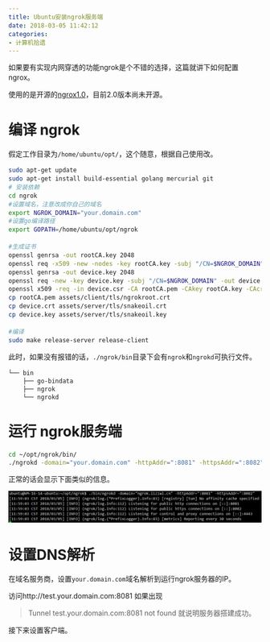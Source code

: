 ```yaml
---
title: Ubuntu安装ngrok服务端
date: 2018-03-05 11:42:12
categories: 
- 计算机拾遗
---
```


如果要有实现内网穿透的功能ngrok是个不错的选择，这篇就讲下如何配置ngrox。

使用的是开源的[ngrox1.0](https://github.com/inconshreveable/ngrok)，目前2.0版本尚未开源。

<!-- more -->

# 编译 ngrok
假定工作目录为`/home/ubuntu/opt/`，这个随意，根据自己使用改。
```bash
sudo apt-get update
sudo apt-get install build-essential golang mercurial git
# 安装依赖
cd ngrok
#设置域名，注意改成你自己的域名
export NGROK_DOMAIN="your.domain.com"
#设置go编译路径
export GOPATH=/home/ubuntu/opt/ngrok

#生成证书
openssl genrsa -out rootCA.key 2048
openssl req -x509 -new -nodes -key rootCA.key -subj "/CN=$NGROK_DOMAIN" -days 5000 -out rootCA.pem
openssl genrsa -out device.key 2048
openssl req -new -key device.key -subj "/CN=$NGROK_DOMAIN" -out device.csr
openssl x509 -req -in device.csr -CA rootCA.pem -CAkey rootCA.key -CAcreateserial -out device.crt -days 5000
cp rootCA.pem assets/client/tls/ngrokroot.crt
cp device.crt assets/server/tls/snakeoil.crt
cp device.key assets/server/tls/snakeoil.key

#编译
sudo make release-server release-client
```

此时，如果没有报错的话，`./ngrok/bin`目录下会有`ngrok`和`ngrokd`可执行文件。

```
└── bin
    ├── go-bindata
    ├── ngrok
    └── ngrokd
```

# 运行 ngrok服务端
```bash
cd ~/opt/ngrok/bin/
./ngrokd -domain="your.domain.com" -httpAddr=":8081" -httpsAddr=":8082"
```
正常的话会显示下面类似的信息。

![信息](/images/0305.png)

# 设置DNS解析
在域名服务商，设置`your.domain.com`域名解析到运行ngrok服务器的IP。

访问http://test.your.domain.com:8081
如果出现
> Tunnel test.your.domain.com:8081 not found
就说明服务器搭建成功。

接下来设置客户端。
